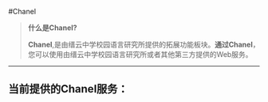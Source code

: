 #Chanel

> **什么是Chanel?**
>
> **Chanel**,是由缙云中学校园语言研究所提供的拓展功能板块。**通过Chanel**，您可以使用由缙云中学校园语言研究所或者其他第三方提供的Web服务。

***

## 当前提供的Chanel服务：

